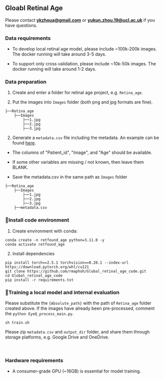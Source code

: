 ## Gloabl Retinal Age

Please contact 	**ykzhoua@gmail.com** or **yukun.zhou.19@ucl.ac.uk** if you have questions.


### Data requirements

- To develop local retinal age model, please include ~100k-200k images. The docker running will take around 3-5 days. 

- To support only cross validation, please include ~10k-50k images. The docker running will take around 1-2 days. 


### Data preparation

1. Create and enter a folder for retinal age project, e.g. `Retina_age`.

2. Put the images into `Images` folder (both png and jpg formats are fine).

```
├──Retina_age
    ├──Images
        ├──1.jpg
        ├──2.jpg
        ├──3.jpg
``` 

2. Generate a `metadata.csv` file including the metadata. An example can be found [here](https://drive.google.com/file/d/1tDwguNTdByc7N0CNOmtU6TppRe548P1D/view?usp=sharing).

- The columns of "Patient_id", "Image", and "Age" should be available.

- If some other variables are missing / not known, then leave them BLANK.

- Save the metadata.csv in the same path as `Images` folder

```
├──Retina_age
    ├──Images
        ├──1.jpg
        ├──2.jpg
        ├──3.jpg
    ├──metadata.csv   
``` 


### 🔧Install code environment

1. Create environment with conda:

```
conda create -n retfound_age python=3.11.0 -y
conda activate retfound_age
```

2. Install dependencies

```
pip install torch==2.5.1 torchvision==0.20.1 --index-url https://download.pytorch.org/whl/cu121
git clone https://github.com/rmaphoh/Global_retinal_age_code.git
cd Global_retinal_age_code
pip install -r requirements.txt
```


### 🌱Training a local model and internal evaluation

Please substitute the `{Absolute_path}` with the path of `Retina_age` folder created above. If the images have already been pre-processed, comment the `python EyeQ_process_main.py`. 

```
sh train.sh
```

Please zip `metadata.csv` and `output_dir` folder, and share them through storage platforms, e.g. Google Drive and OneDrive.
<br><br><br>


### Hardware requirements

- A consumer-grade GPU (~16GB) is essential for model training. 
